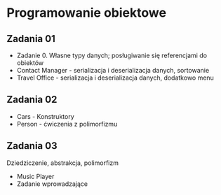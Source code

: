 # Programowanie obiektowe
<h2>Zadania 01</h2>
<ul>
<li>Zadanie 0. Własne typy danych; posługiwanie się referencjami do obiektów</li>
  <li>Contact Manager - serializacja i deserializacja danych, sortowanie</li>
  <li>Travel Office - serializacja i deserializacja danych, dodatkowo menu</li>
</ul>
<h2>Zadania 02</h2>
<ul>
  <li>Cars - Konstruktory</li>
  <li>Person - ćwiczenia z polimorfizmu</li>
</ul>
<h2>Zadania 03</h2>
<p>Dziedziczenie, abstrakcja, polimorfizm</p>
<ul>
<li>Music Player</li>
  <li>Zadanie wprowadzające</li>
</ul>